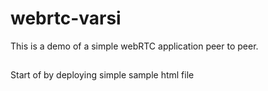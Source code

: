 # webrtc-varsi
This is a demo of a simple webRTC application peer to peer.

## 
Start of by deploying simple sample html file